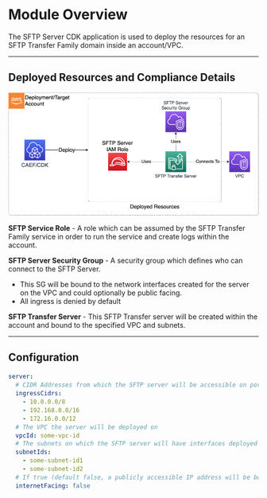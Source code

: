 # Module Overview

The SFTP Server CDK application is used to deploy the resources for an SFTP Transfer Family domain inside an account/VPC.

***

## Deployed Resources and Compliance Details

![SFTPServer](../../../constructs/L3/utility/sftp-server-l3-construct/docs/SFTPServer.png)

**SFTP Service Role** - A role which can be assumed by the SFTP Transfer Family service in order to run the service and create logs within the account.

**SFTP Server Security Group** - A security group which defines who can connect to the SFTP Server.

* This SG will be bound to the network interfaces created for the server on the VPC and could optionally be public facing.
* All ingress is denied by default

**SFTP Transfer Server** - This SFTP Transfer server will be created within the account and bound to the specified VPC and subnets.

***

## Configuration

```yaml
server:
  # CIDR Addresses from which the SFTP server will be accessible on port 22
  ingressCidrs:
    - 10.0.0.0/8
    - 192.168.0.0/16
    - 172.16.0.0/12
  # The VPC the server will be deployed on
  vpcId: some-vpc-id
  # The subnets on which the SFTP server will have interfaces deployed on
  subnetIds:
    - some-subnet-id1
    - some-subnet-id2
  # If true (default false, a publicly accessible IP address will be bound to the server)
  internetFacing: false
```
